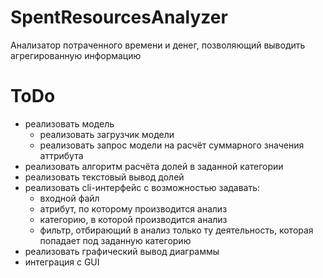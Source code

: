 # SpentResourcesAnalyzer
Анализатор потраченного времени и денег, позволяющий выводить агрегированную информацию

# ToDo
* реализовать модель
    * реализовать загрузчик модели
    * реализовать запрос модели на расчёт суммарного значения аттрибута
* реализовать алгоритм расчёта долей в заданной категории
* реализовать текстовый вывод долей
* реализовать cli-интерфейс с возможностью задавать:
    * входной файл
    * атрибут, по которому производится анализ
    * категорию, в которой производится анализ
    * фильтр, отбирающий в анализ только ту деятельность, которая попадает под заданную категорию
* реализовать графический вывод диаграммы
* интеграция с GUI